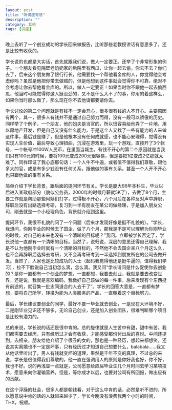 ```yaml
---
layout: post
title: "听讲座有感"
description: ""
category: 其他
tags: [讲座]
---
```


晚上去听了一个创业成功的学长回来做报告，比听那些老教授讲话有意思多了，还是比较有收获的。

学长说的也都是大实话，首先就跟我们说，做人一定要正。还举了个非常形象的例子。一个朋友看见隔壁老奶奶家的后院里有西瓜，让你一起去偷，你去不去？你们去了，后来这个朋友做了银行行长，他需要找一个帮他看金库的人，你觉得他会考虑你吗？虽然是他把你带去做贼的，但是他想到这件事就会觉得你不可靠，绝对不会考虑让你去帮他看金库的。所以，做人一定要正！如果当时你不跟他一起去偷西瓜，他当时可能觉得你这人挺没劲的，又不是什么大不了的事，你用的着这样么，如果你当时那么做了，那么现在你不去他请都要请你去。

学长讨论的第二个问题就是有钱不一定会开心，很多很有钱的人不开心。主要原因有两个，其一，很多人有钱并不是通过自己努力而得，没有一段可以骄傲的历史。同样举了个例子，一个朋友，他的姐夫是当官的，所以很容易给他弄了一片地，用以房地产开发，但是自己又没有什么能力，于是这个人又找了一些有能力的人来做这件事，最后钱是赚了，但是他根本没有任何成就感，也不能心安理得，觉得没有实现人生价值，最后导致心理扭曲，沉浸在游戏里，玩一个游戏，直接开了3个帐号，一个帐号冲100W人民币，在里面当城主。有钱不开心的第二个原因就是当我们只有100元的时候，要将100元变成200元很容易，但是要把1亿变成2亿那就太难了。同样印证了我心底那句话：一个人牛不牛逼，或者值不值得我们尊敬，跟他多大的官，或是有多少钱没有任何关系，跟他做的事有关系。甚至一个人开不开心也只跟他做的事有关系。

简单介绍下学长背景，跟后面的提问环节有关。学长是厦大96年本科生，毕业以后进入某政府部分（貌似公务员，2000年的时候月薪就5K了），去做了8个月，主要工作就是帮助那些阿姨们打字，过得极不开心，八个月后在各种反对声中辞职，辞职后没有出路选择考研，复习到一半有朋友在某公司做经理，于是加入朋友公司，刚去就是一个小经理角色，背景就介绍到这里。

提问环节，我很不礼貌的问了一个问题（后来才发现好像是挺不礼貌的）。“学长，我想问，你刚毕业的时候去了国企，做了八个月，那我是不是可以理解为你刚毕业的时候，对自己的未来也没有一个清晰的目标呢？”我问。立即被学长否定了，学长说他一直都有一个清晰的目标。当然了，说归说，深层的意思还得自己理解，我是不认为他刚毕业时就有一个清晰的目标的，不然他不会去国企呆八个月这么久，也不会再辞职后选择去考研，又不会再考研考到一半选择到朋友所在的公司去做开发。当然了，人家也是比较成功的人士（起码我觉得他还是挺牛逼的，值得我们学习），拉不下脸说自己当初怎么滴，怎么滴。我又问“学长请问是什么促使你去创业的？是你一直都有一个创业的梦想，一直都想，我要去创业，我就是要去改变世界，还是说，我就是喜欢编码，我做好自己该做的每一件事，后来发现有个东西挺有前途的，就召集一批志同道合的人去干了”。学长的回答大意是，一直都有梦想，要将自己所学，转换为能为人类服务的产品，一直朝着这个目标努力。

最后，学长建议要创业的同学，最好不要一毕业就去创业，一是现在大环境不好，二是刚毕业见识还不够多，无论自己创业，还是加入创业团队，很难判断哪个项目是比较有潜力的。

总的来说，学长说的话还是很中肯的。总的旋律就是人生苦中有甜，甜中有苦。我们都需要去经历，只有经历过才会有收获，才能感受那份付出后的喜悦。中间还提到，去相亲，朋友给他介绍了个很丑的女的，那也是一种经历，想起来都想笑，还说其实离婚也不一定是坏事，只有经历过才知道自己想要什么，balabala……我又从他话里听出了，男人有钱就变坏的道理，果然是千年不变的真理，不过总的来说，学长是很值得我们尊敬的，他一直在强调用人的原则是你好我也好，你不好，我也不好。说的再浅显一点就是，公司愿意给应届毕业生几个月时间去学习某项技术，愿意来向你灌输营养，但是，等你成才以后，也要对公司有所回报，做出应有的贡献。

在这个浮躁的社会，很多人都是朝钱看，对于这么中肯的话，必然是听不进的，所以愿意说中肯的话的人就越来越少了，学长今晚没有浪费我两个小时的时间，THX，祝顺。
